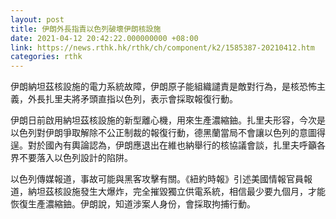 ```yaml
---
layout: post
title: 伊朗外長指責以色列破壞伊朗核設施
date: 2021-04-12 20:42:22.000000000 +08:00
link: https://news.rthk.hk/rthk/ch/component/k2/1585387-20210412.htm
categories: rthk
---
```


伊朗納坦茲核設施的電力系統故障，伊朗原子能組織譴責是敵對行為，是核恐怖主義，外長扎里夫將矛頭直指以色列，表示會採取報復行動。

伊朗日前啟用納坦茲核設施的新型離心機，用來生產濃縮鈾。扎里夫形容，今次是以色列對伊朗爭取解除不公正制裁的報復行動，德黑蘭當局不會讓以色列的意圖得逞。對於國內有輿論認為，伊朗應退出在維也納舉行的核協議會談，扎里夫呼籲各界不要落入以色列設計的陷阱。

以色列傳媒報道，事故可能與黑客攻擊有關。《紐約時報》引述美國情報官員報道，納坦茲核設施發生大爆炸，完全摧毀獨立供電系統，相信最少要九個月，才能恢復生產濃縮鈾。伊朗說，知道涉案人身份，會採取拘捕行動。
